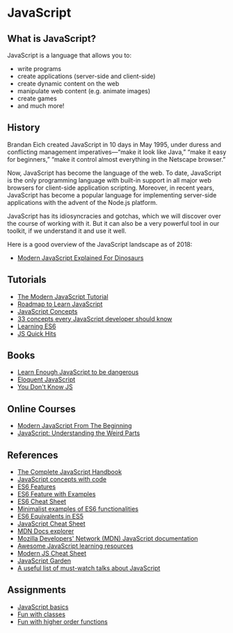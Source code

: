 # JavaScript

## What is JavaScript?

JavaScript is a language that allows you to:

* write programs
* create applications \(server-side and client-side\)
* create dynamic content on the web
* manipulate web content \(e.g. animate images\)
* create games
* and much more!

## History

Brandan Eich created JavaScript in 10 days in May 1995, under duress and conflicting management imperatives—“make it look like Java,” “make it easy for beginners,” “make it control almost everything in the Netscape browser.”

Now, JavaScript has become the language of the web. To date, JavaScript is the only programming language with built-in support in all major web browsers for client-side application scripting. Moreover, in recent years, JavaScript has become a popular language for implementing server-side applications with the advent of the Node.js platform.

JavaScript has its idiosyncracies and gotchas, which we will discover over the course of working with it. But it can also be a very powerful tool in our toolkit, if we understand it and use it well.

Here is a good overview of the JavaScript landscape as of 2018:

* [Modern JavaScript Explained For Dinosaurs](https://medium.com/the-node-js-collection/modern-javascript-explained-for-dinosaurs-f695e9747b70)

## Tutorials

* [The Modern JavaScript Tutorial](http://javascript.info/)
* [Roadmap to Learn JavaScript](https://flaviocopes.com/javascript/)
* [JavaScript Concepts](https://github.com/divyanshu-rawat/JavaScript-Concepts)
* [33 concepts every JavaScript developer should know](https://github.com/leonardomso/33-js-concepts)
* [Learning ES6](https://github.com/ericdouglas/ES6-Learning)
* [JS Quick Hits](https://closebrace.com/categories/js-quick-hits)

## Books

* [Learn Enough JavaScript to be dangerous](https://www.learnenough.com/javascript-tutorial)
* [Eloquent JavaScript](http://eloquentjavascript.net/)
* [You Don't Know JS](https://github.com/getify/You-Dont-Know-JS)

## Online Courses

* [Modern JavaScript From The Beginning](https://www.udemy.com/modern-javascript-from-the-beginning/)
* [JavaScript: Understanding the Weird Parts](https://www.udemy.com/understand-javascript/)

## References

* [The Complete JavaScript Handbook](https://medium.freecodecamp.org/the-complete-javascript-handbook-f26b2c71719c)
* [JavaScript concepts with code](https://github.com/vasanthk/js-bits)
* [ES6 Features](https://github.com/lukehoban/es6features)
* [ES6 Feature with Examples](http://es6-features.org/)
* [ES6 Cheat Sheet](https://github.com/DrkSephy/es6-cheatsheet)
* [Minimalist examples of ES6 functionalities](https://github.com/hemanth/paws-on-es6)
* [ES6 Equivalents in ES5](https://github.com/addyosmani/es6-equivalents-in-es5)
* [JavaScript Cheat Sheet](https://github.com/krishnr/JavaScript-cheat-sheet)
* [MDN Docs explorer](http://devdocs.io/)
* [Mozilla Developers' Network \(MDN\) JavaScript documentation](https://developer.mozilla.org/en-US/docs/Learn/JavaScript/First_steps/What_is_JavaScript)
* [Awesome JavaScript learning resources](https://github.com/micromata/awesome-javascript-learning)
* [Modern JS Cheat Sheet](https://mbeaudru.github.io/modern-js-cheatsheet/)
* [JavaScript Garden](http://bonsaiden.github.io/JavaScript-Garden/)
* [A useful list of must-watch talks about JavaScript](https://github.com/AllThingsSmitty/must-watch-javascript)

## Assignments

* [JavaScript basics](https://github.com/thoughtworks-jumpstart/javascript-basics)
* [Fun with classes](https://github.com/thoughtworks-jumpstart/javascript-classes)
* [Fun with higher order functions](https://github.com/thoughtworks-jumpstart/higher-order-functions-exercises)

